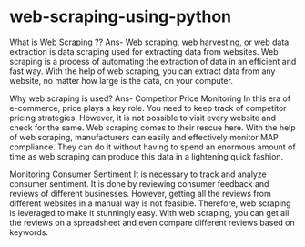 # web-scraping-using-python

What is Web Scraping ??
Ans-
Web scraping, web harvesting, or web data extraction is data scraping used for extracting data from websites.
Web scraping is a process of automating the extraction of data in an efficient and fast way. With the help of web scraping, you can extract data from any website, no matter how large is the data, on your computer. 

Why web scraping is used?
Ans-
Competitor Price Monitoring 
In this era of e-commerce, price plays a key role. You need to keep track of competitor pricing strategies.
However, it is not possible to visit every website and check for the same. Web scraping comes to their rescue here.
With the help of web scraping, manufacturers can easily and effectively monitor MAP compliance. They can do it without having to spend an enormous amount of time as web scraping can produce this data in a lightening quick fashion.

Monitoring Consumer Sentiment
It is necessary to track and analyze consumer sentiment. It is done by reviewing consumer feedback and reviews of different businesses.
However, getting all the reviews from different websites in a manual way is not feasible.
Therefore, web scraping is leveraged to make it stunningly easy. With web scraping, you can get all the reviews on a spreadsheet and even compare different reviews based on keywords.
